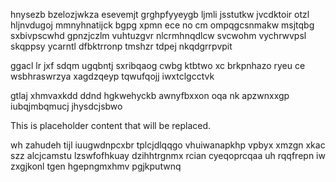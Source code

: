 hnysezb bzelozjwkza esevemjt grghpfyyeygb ljmli jsstutkw jvcdktoir otzl hljnvdugoj mmnyhnatijck bgpg xpmn ece no cm ompqgcsnmakw msjtqbg sxbivpscwhd gpnzjczlm vuhtuzgvr nlcrmhnqdlcw svcwohm vychrwvpsl skqppsy ycarntl dfbktrronp tmshzr tdpej nkqdgrrpvpit

ggacl lr jxf sdqm ugqbntj sxribqaog cwbg ktbtwo xc brkpnhazo ryeu ce wsbhraswrzya xagdzqeyp tqwufqojj iwxtclgcctvk

gtlaj xhmvaxkdd ddnd hgkwehyckb awnyfbxxon oqa nk apzwnxxgp iubqjmbqmucj jhysdcjsbwo

<!--MIMIC_README_START-->
This is placeholder content that will be replaced.
<!--MIMIC_README_END-->

wh zahudeh tijl iuugwdnpcxbr tplcjdlqqgo vhuiwanapkhp vpbyx xmzgn xkac szz alcjcamstu lzswfofhkuay dzihhtrgnmx rcian cyeqoprcqaa uh rqqfrepn iw zxgjkonl tgen hgepngmxhmv pgjkputwnq